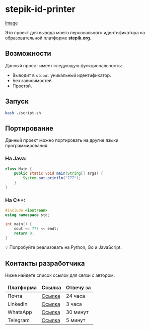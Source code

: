 
# stepik-id-printer
[Image](https://ucarecdn.com/02b8ff49-8f2b-4ce9-be84-7d4bdc6b9b67/)

Это проект для вывода моего персонального идентификатора на образовательной платформе **stepik.org**.

## Возможности

Данный проект имеет следующую функциональность:
- Выводит в `stdout` уникальный идентификатор.
- Без зависимостей.
- Простой.

## Запуск

```bash
bash ./script.sh
```

## Портирование

Данный проект можно портировать на другие языки программирования.

### На Java:

```java
class Main {
    public static void main(String[] args) {
        System.out.println("777");
    }
}
```

### На C++:

```c++
#include <iostream>
using namespace std;

int main() {
    cout << 777 << endl;
    return 0;
}
```

💡 Попробуйте реализовать на Python, Go и JavaScript.

## Контакты разработчика

Ниже найдете список ссылок для связи с автором.

| Платформа  | Ссылка | Отвечу за    |
|------------|--------|--------------|
| Почта      | [Ссылка]() | 24 часа      |
| LinkedIn   | [Ссылка]() | 3 часа       |
| WhatsApp   | [Ссылка]() | 30 минут     |
| Telegram   | [Ссылка]() | 5 минут      |
